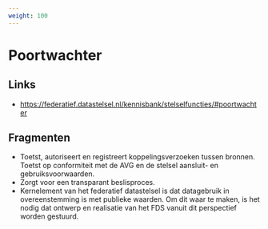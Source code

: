 ```yaml
---
weight: 100
---
```


# Poortwachter

## Links
- https://federatief.datastelsel.nl/kennisbank/stelselfuncties/#poortwachter

## Fragmenten
- Toetst, autoriseert en registreert koppelingsverzoeken tussen bronnen. Toetst op conformiteit met de AVG en de stelsel aansluit- en gebruiksvoorwaarden.
- Zorgt voor een transparant beslisproces.
- Kernelement van het federatief datastelsel is dat datagebruik in overeenstemming is met publieke waarden. Om dit waar te maken, is het nodig dat ontwerp en realisatie van het FDS vanuit dit perspectief worden gestuurd.
